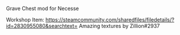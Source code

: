 Grave Chest mod for Necesse

Workshop Item: https://steamcommunity.com/sharedfiles/filedetails/?id=2830955080&searchtext=
Amazing textures by Zillion#2937